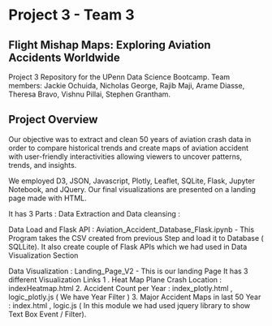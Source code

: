 # Project 3 - Team 3 <br>
## Flight Mishap Maps: Exploring Aviation Accidents Worldwide <br>

Project 3 Repository for the UPenn Data Science Bootcamp. Team members: Jackie Ochuida, Nicholas George, Rajib Maji, Arame Diasse, Theresa Bravo, Vishnu Pillai, Stephen Grantham. 
## Project Overview<brs>
Our objective was to extract and clean 50 years of aviation crash data in order to compare historical trends and create maps of aviation accident with user-friendly interactivities allowing viewers to uncover patterns, trends, and insights.

We employed D3, JSON, Javascript, Plotly, Leaflet, SQLite, Flask, Jupyter Notebook, and JQuery. Our final visualizations are presented on a landing page made with HTML.<br>

It has 3 Parts : 
Data Extraction and Data cleansing : 


Data Load and Flask API : 
Aviation_Accident_Database_Flask.ipynb - This Program takes the CSV created from previous Step and load it to Database ( SQLLite). 
It also create couple of Flask APIs which we had used in Data Visualization Section

Data Visualization : 
Landing_Page_V2 - This is our landing Page 
It has 3 different Visualization Links 
1 . Heat Map Plane Crash Location : indexHeatmap.html 
2. Accident Count per Year : index_plotly.html , logic_plotly.js ( We have Year Filter )
3. Major Accident Maps in last 50 Year : index.html , logic.js ( In this module we had used jquery library to show Text Box Event / Filter). 

